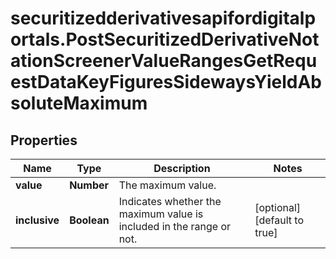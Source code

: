 # securitizedderivativesapifordigitalportals.PostSecuritizedDerivativeNotationScreenerValueRangesGetRequestDataKeyFiguresSidewaysYieldAbsoluteMaximum

## Properties

Name | Type | Description | Notes
------------ | ------------- | ------------- | -------------
**value** | **Number** | The maximum value. | 
**inclusive** | **Boolean** | Indicates whether the maximum value is included in the range or not. | [optional] [default to true]


